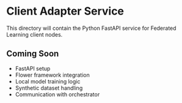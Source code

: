 # Client Adapter Service

This directory will contain the Python FastAPI service for Federated Learning client nodes.

## Coming Soon
- FastAPI setup
- Flower framework integration
- Local model training logic
- Synthetic dataset handling
- Communication with orchestrator
